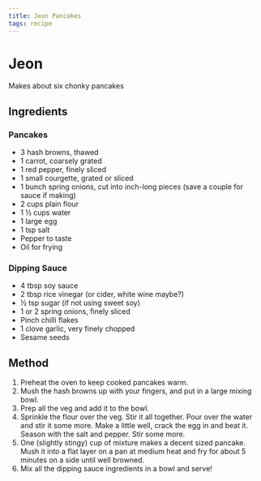 ```yaml
---
title: Jeon Pancakes
tags: recipe
---
```


# Jeon

Makes about six chonky pancakes

## Ingredients

### Pancakes

- 3 hash browns, thawed
- 1 carrot, coarsely grated
- 1 red pepper, finely sliced
- 1 small courgette, grated or sliced
- 1 bunch spring onions, cut into inch-long pieces (save a couple for sauce if making)
- 2 cups plain flour
- 1 ½ cups water
- 1 large egg
- 1 tsp salt
- Pepper to taste
- Oil for frying

### Dipping Sauce

- 4 tbsp soy sauce
- 2 tbsp rice vinegar (or cider, white wine maybe?)
- ½ tsp sugar (if not using sweet soy)
- 1 or 2 spring onions, finely sliced
- Pinch chilli flakes
- 1 clove garlic, very finely chopped
- Sesame seeds

## Method

1. Preheat the oven to keep cooked pancakes warm.
1. Mush the hash browns up with your fingers, and put in a large mixing bowl.
1. Prep all the veg and add it to the bowl.
1. Sprinkle the flour over the veg. Stir it all together. Pour over the water and stir it some more. Make a little well, crack the egg in and beat it. Season with the salt and pepper. Stir some more.
1. One (slightly stingy) cup of mixture makes a decent sized pancake. Mush it into a flat layer on a pan at medium heat and fry for about 5 minutes on a side until well browned.
1. Mix all the dipping sauce ingredients in a bowl and serve!
